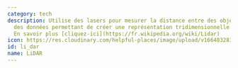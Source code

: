 ```yaml
---
category: tech
description: Utilise des lasers pour mesurer la distance entre des objets et recueillir
  des données permettant de créer une représentation tridimensionnelle de l'objet.
  En savoir plus [cliquez-ici](https://fr.wikipedia.org/wiki/Lidar)
icon: https://res.cloudinary.com/helpful-places/image/upload/v1664832813/dtpr-icons/tech/light_aj0xol.svg
id: li_dar
name: LiDAR
---
```

